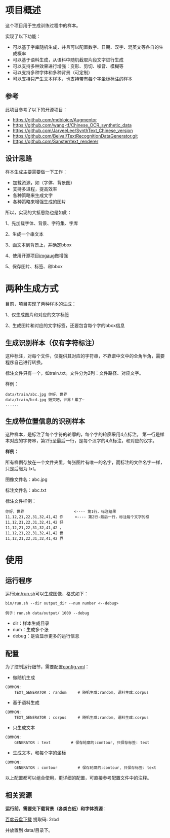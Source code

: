 # 项目概述

这个项目用于生成训练过程中的样本。

实现了以下功能：
- 可以基于字库随机生成，并且可以配置数字、日期、汉字、混英文等各自的生成概率
- 可以基于语料生成，从语料中随机截取片段文字进行生成
- 可以支持多种效果进行增强：变形、剪切、噪音、模糊等
- 可以支持多种字体和多种背景（可定制）
- 可以支持只产生文本样本，也支持带有每个字坐标标注的样本

## 参考

此项目参考了以下的开源项目：

- <https://github.com/mdbloice/Augmentor>
- <https://github.com/wang-tf/Chinese_OCR_synthetic_data>
- <https://github.com/JarveeLee/SynthText_Chinese_version>
- <https://github.com/Belval/TextRecognitionDataGenerator.git>
- <https://github.com/Sanster/text_renderer>

## 设计思路

样本生成主要需要做一下工作：

- 加载资源，如（字体、背景图）
- 支持多进程，提高效率
- 各种策略来生成文字
- 各种策略来增强生成的图片

所以，实现的大抵思路也是如此：

1、先加载字体、背景、字符集、字库

2、生成一个串文本

3、画文本到背景上，并确定bbox

4、使用开源项目[imgaug](https://imgaug.readthedocs.io/en/latest/)做增强

5、保存图片、标签、和bbox


# 两种生成方式

目前，项目实现了两种样本的生成：

1、仅生成图片和对应的文字标签

2、生成图片和对应的文字标签，还要包含每个字的bbox信息

## 生成识别样本（仅有字符标注）

这种标注，对每个文件，仅提供其对应的字符串，不靠谱中文中的全角半角，需要程序自己进行转换。

标注文件只有一个，如train.txt。文件分为2列：文件路径、对应文字。

样例：

```text
data/train/abc.jpg 你好，世界
data/train/bcd.jpg 毁灭吧，世界！累了~
......
```

## 生成带位置信息的识别样本

这种样本，是标注了每个字符的轮廓的，每个字的轮廓采用4点标注。
第一行是样本对应的字符串，第2行至最后一行，是每个汉字的4点标注，和对应的汉字。

**样例：**

所有样例存放在一个文件夹里，每张图片有唯一的名字，而标注的文件名字一样，只是后缀为.txt。

图像文件名：abc.jpg

标注文件名：abc.txt

标注文件样例：
```text
你好，世界                      <---- 第1行，标注结果
11,12,21,22,31,32,41,42 你     <---- 第2行-最后一行，标注每个文字的框
11,12,21,22,31,32,41,42 好
11,12,21,22,31,32,41,42 ，
11,12,21,22,31,32,41,42 世
11,12,21,22,31,32,41,42 界
```

# 使用

## 运行程序
运行[bin/run.sh](bin/run.sh)可以生成图像，格式如下：
```text
bin/run.sh --dir output_dir --num number <--debug>

例子：run.sh data/output/ 1000 --debug
```
- dir：样本生成目录
- num：生成多个张
- debug：是否显示更多的运行信息

## 配置

为了控制运行细节，需要配置[config.yml](config.yml)：

- 做随机生成
```text
COMMON:
    TEXT_GENERATOR : random     # 随机生成:random, 语料生成:corpus
```

- 基于语料生成
```text
COMMON:
    TEXT_GENERATOR : corpus     # 随机生成:random, 语料生成:corpus
```

- 只生成文本
```text
COMMON:
    GENERATOR : text         # 保存轮廓的:contour, 只保存标签: text
```

- 生成文本，和每个字的坐标
```text
COMMON:
    GENERATOR : contour         # 保存轮廓的:contour, 只保存标签: text
```

以上配置都可以组合使用，更详细的配置，可直接参考配置文件中的注释。

## 相关资源

**运行前，需要先下载背景（各类白纸）和字体资源**：

[百度云盘下载](https://pan.baidu.com/s/1RU-JAnz7mP6w0REIXby0Zg)  提取码: 2rbd

并放置到 data/目录下。
